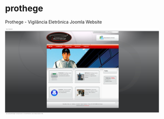 # prothege
Prothege - Vigilância Eletrônica Joomla Website

![screenshot](/screenshots/Prothege%20-%20Vigilância%20Eletrônica%20-%20home.png "Prothege - Vigilância Eletrônica")
